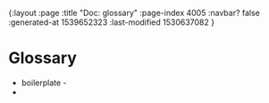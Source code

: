 {:layout :page
 :title "Doc: glossary"
 :page-index 4005
 :navbar? false
 :generated-at 1539652323
 :last-modified 1530637082
 }

# Glossary

* boilerplate -
* 